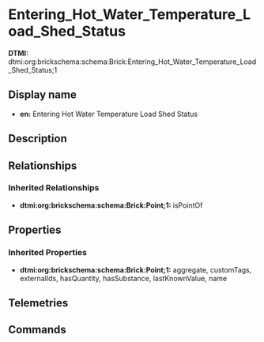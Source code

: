 # Entering_Hot_Water_Temperature_Load_Shed_Status
**DTMI:** dtmi:org:brickschema:schema:Brick:Entering_Hot_Water_Temperature_Load_Shed_Status;1
## Display name
- **en:** Entering Hot Water Temperature Load Shed Status
## Description
## Relationships
### Inherited Relationships
* **dtmi:org:brickschema:schema:Brick:Point;1:** isPointOf
## Properties
### Inherited Properties
* **dtmi:org:brickschema:schema:Brick:Point;1:** aggregate, customTags, externalIds, hasQuantity, hasSubstance, lastKnownValue, name
## Telemetries
## Commands
